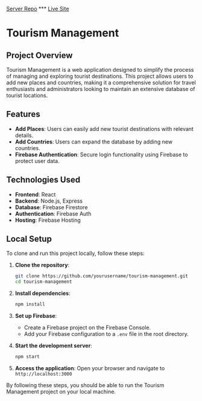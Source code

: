 [Server Repo](https://github.com/rahe01/RahesTravel-Server) ***
[Live Site](https://tourismmanagement-001.web.app/)


# Tourism Management

## Project Overview
Tourism Management is a web application designed to simplify the process of managing and exploring tourist destinations. This project allows users to add new places and countries, making it a comprehensive solution for travel enthusiasts and administrators looking to maintain an extensive database of tourist locations.

## Features
- **Add Places**: Users can easily add new tourist destinations with relevant details.
- **Add Countries**: Users can expand the database by adding new countries.
- **Firebase Authentication**: Secure login functionality using Firebase to protect user data.

## Technologies Used
- **Frontend**: React
- **Backend**: Node.js, Express
- **Database**: Firebase Firestore
- **Authentication**: Firebase Auth
- **Hosting**: Firebase Hosting

## Local Setup
To clone and run this project locally, follow these steps:

1. **Clone the repository**:
    ```bash
    git clone https://github.com/yourusername/tourism-management.git
    cd tourism-management
    ```

2. **Install dependencies**:
    ```bash
    npm install
    ```

3. **Set up Firebase**:
    - Create a Firebase project on the Firebase Console.
    - Add your Firebase configuration to a `.env` file in the root directory.

4. **Start the development server**:
    ```bash
    npm start
    ```

5. **Access the application**:
    Open your browser and navigate to `http://localhost:3000`

By following these steps, you should be able to run the Tourism Management project on your local machine.
